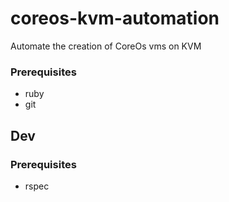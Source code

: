 # coreos-kvm-automation  

Automate the creation of CoreOs vms on KVM

### Prerequisites  

- ruby  
- git  

## Dev  

### Prerequisites  
- rspec
